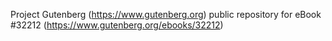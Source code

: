 Project Gutenberg (https://www.gutenberg.org) public repository for eBook #32212 (https://www.gutenberg.org/ebooks/32212)
